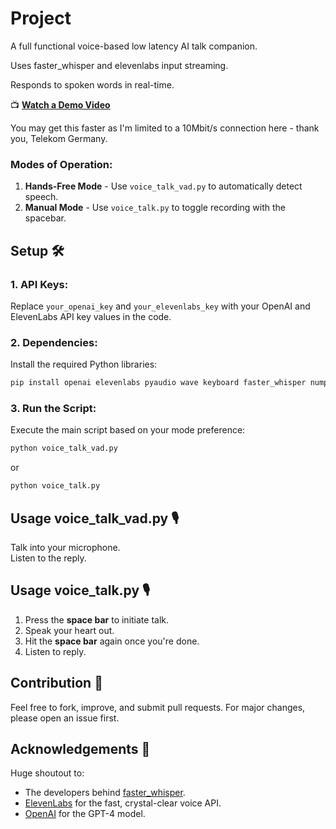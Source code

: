 # Project

A full functional voice-based low latency AI talk companion.  

Uses faster_whisper and elevenlabs input streaming. 

Responds to spoken words in real-time.

📺 **[Watch a Demo Video](https://www.youtube.com/watch?v=lq_Q6y47iUU)** 

You may get this faster as I'm limited to a 10Mbit/s connection here - thank you, Telekom Germany.

### Modes of Operation:

1. **Hands-Free Mode** - Use `voice_talk_vad.py` to automatically detect speech. 
2. **Manual Mode** - Use `voice_talk.py` to toggle recording with the spacebar.

## Setup 🛠

### 1. API Keys:

Replace `your_openai_key` and `your_elevenlabs_key` with your OpenAI and ElevenLabs API key values in the code.

### 2. Dependencies:

Install the required Python libraries:
```bash
pip install openai elevenlabs pyaudio wave keyboard faster_whisper numpy torch 
```

### 3. Run the Script:

Execute the main script based on your mode preference:

```bash
python voice_talk_vad.py
```
or
```bash
python voice_talk.py
```

## Usage voice_talk_vad.py 🎙

Talk into your microphone.  
Listen to the reply.

## Usage voice_talk.py 🎙

1. Press the **space bar** to initiate talk.
2. Speak your heart out.
3. Hit the **space bar** again once you're done.
4. Listen to reply.

## Contribution 🤝

Feel free to fork, improve, and submit pull requests. For major changes, please open an issue first.

## Acknowledgements 💖

Huge shoutout to:
- The developers behind [faster_whisper](https://github.com/guillaumekln/faster-whisper).
- [ElevenLabs](https://www.elevenlabs.io/) for the fast, crystal-clear voice API.
- [OpenAI](https://www.openai.com/) for the GPT-4 model.

